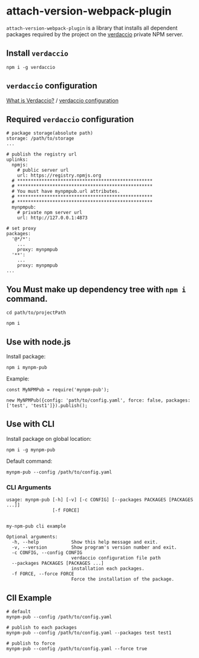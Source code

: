 
# attach-version-webpack-plugin

`attach-version-webpack-plugin` is a library that installs all dependent packages required by the project on the [verdaccio](http://www.verdaccio.org/docs/en/configuration.html) private NPM server.


## Install `verdaccio`

```
npm i -g verdaccio
```

## `verdaccio` configuration

[What is Verdaccio?](http://www.verdaccio.org/docs/en/what-is-verdaccio.html) / [verdaccio configuration](http://www.verdaccio.org/docs/en/configuration.html)

## Required `verdaccio` configuration

```
# package storage(absolute path)
storage: /path/to/storage
...

# publish the registry url
uplinks:
  npmjs:
    # public server url
    url: https://registry.npmjs.org
  # **************************************************
  # **************************************************
  # You must have mynpmpub.url attributes.
  # **************************************************
  # **************************************************
  mynpmpub:
    # private npm server url
    url: http://127.0.0.1:4873

# set proxy
packages:
  '@*/*':
	...
    proxy: mynpmpub
  '**':
    ...
    proxy: mynpmpub
...
```

## You Must make up dependency tree with `npm i` command.

```
cd path/to/projectPath

npm i
```

## Use with node.js

Install package:

```
npm i mynpm-pub
```

Example:
```
const MyNPMPub = require('mynpm-pub');

new MyNPMPub({config: 'path/to/config.yaml', force: false, packages: ['test', 'test1']}).publish();
```

## Use with CLI

Install package on global location:

```
npm i -g mynpm-pub
```

Default command:

```
mynpm-pub --config /path/to/config.yaml
```

### CLI Arguments

```
usage: mynpm-pub [-h] [-v] [-c CONFIG] [--packages PACKAGES [PACKAGES ...]]
                 [-f FORCE]


my-npm-pub cli example

Optional arguments:
  -h, --help            Show this help message and exit.
  -v, --version         Show program's version number and exit.
  -c CONFIG, --config CONFIG
                        verdaccio configuration file path
  --packages PACKAGES [PACKAGES ...]
                        installation each packages.
  -f FORCE, --force FORCE
                        Force the installation of the package.
```

## ClI Example

```
# default
mynpm-pub --config /path/to/config.yaml

# publish to each packages
mynpm-pub --config /path/to/config.yaml --packages test test1

# publish to force
mynpm-pub --config /path/to/config.yaml --force true
```




